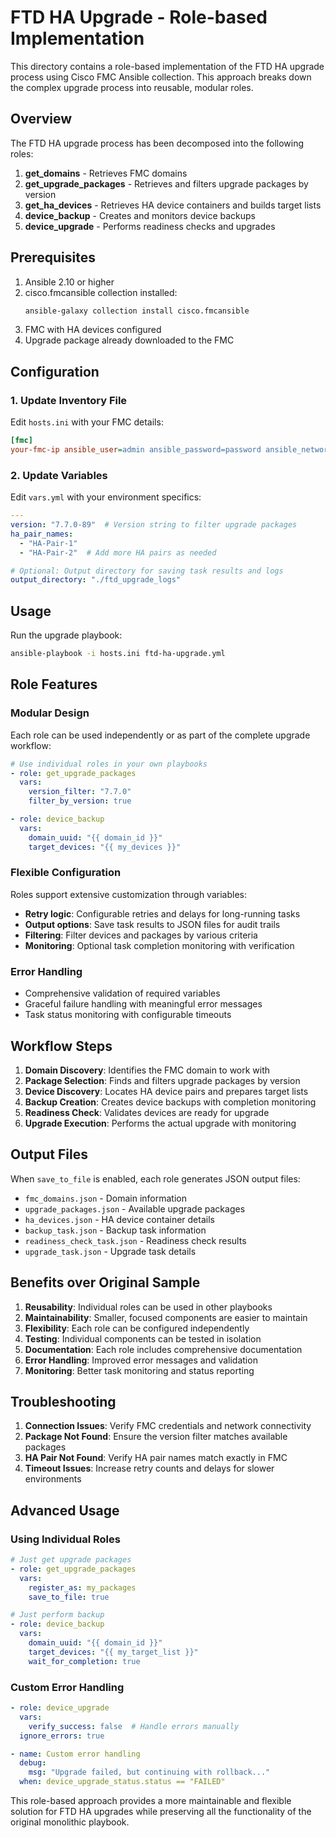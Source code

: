 # FTD HA Upgrade - Role-based Implementation

This directory contains a role-based implementation of the FTD HA upgrade process using Cisco FMC Ansible collection. This approach breaks down the complex upgrade process into reusable, modular roles.

## Overview

The FTD HA upgrade process has been decomposed into the following roles:

1. **get_domains** - Retrieves FMC domains
2. **get_upgrade_packages** - Retrieves and filters upgrade packages by version
3. **get_ha_devices** - Retrieves HA device containers and builds target lists
4. **device_backup** - Creates and monitors device backups
5. **device_upgrade** - Performs readiness checks and upgrades

## Prerequisites

1. Ansible 2.10 or higher
2. cisco.fmcansible collection installed:
   ```bash
   ansible-galaxy collection install cisco.fmcansible
   ```
3. FMC with HA devices configured
4. Upgrade package already downloaded to the FMC

## Configuration

### 1. Update Inventory File

Edit `hosts.ini` with your FMC details:
```ini
[fmc]
your-fmc-ip ansible_user=admin ansible_password=password ansible_network_os=cisco.fmcansible.fmc ansible_httpapi_port=443 ansible_httpapi_use_ssl=yes ansible_httpapi_validate_certs=no
```

### 2. Update Variables

Edit `vars.yml` with your environment specifics:
```yaml
---
version: "7.7.0-89"  # Version string to filter upgrade packages
ha_pair_names: 
  - "HA-Pair-1"
  - "HA-Pair-2"  # Add more HA pairs as needed

# Optional: Output directory for saving task results and logs
output_directory: "./ftd_upgrade_logs"
```

## Usage

Run the upgrade playbook:
```bash
ansible-playbook -i hosts.ini ftd-ha-upgrade.yml
```

## Role Features

### Modular Design
Each role can be used independently or as part of the complete upgrade workflow:

```yaml
# Use individual roles in your own playbooks
- role: get_upgrade_packages
  vars:
    version_filter: "7.7.0"
    filter_by_version: true

- role: device_backup
  vars:
    domain_uuid: "{{ domain_id }}"
    target_devices: "{{ my_devices }}"
```

### Flexible Configuration
Roles support extensive customization through variables:

- **Retry logic**: Configurable retries and delays for long-running tasks
- **Output options**: Save task results to JSON files for audit trails
- **Filtering**: Filter devices and packages by various criteria
- **Monitoring**: Optional task completion monitoring with verification

### Error Handling
- Comprehensive validation of required variables
- Graceful failure handling with meaningful error messages
- Task status monitoring with configurable timeouts

## Workflow Steps

1. **Domain Discovery**: Identifies the FMC domain to work with
2. **Package Selection**: Finds and filters upgrade packages by version
3. **Device Discovery**: Locates HA device pairs and prepares target lists
4. **Backup Creation**: Creates device backups with completion monitoring
5. **Readiness Check**: Validates devices are ready for upgrade
6. **Upgrade Execution**: Performs the actual upgrade with monitoring

## Output Files

When `save_to_file` is enabled, each role generates JSON output files:

- `fmc_domains.json` - Domain information
- `upgrade_packages.json` - Available upgrade packages
- `ha_devices.json` - HA device container details
- `backup_task.json` - Backup task information
- `readiness_check_task.json` - Readiness check results
- `upgrade_task.json` - Upgrade task details

## Benefits over Original Sample

1. **Reusability**: Individual roles can be used in other playbooks
2. **Maintainability**: Smaller, focused components are easier to maintain
3. **Flexibility**: Each role can be configured independently
4. **Testing**: Individual components can be tested in isolation
5. **Documentation**: Each role includes comprehensive documentation
6. **Error Handling**: Improved error messages and validation
7. **Monitoring**: Better task monitoring and status reporting

## Troubleshooting

1. **Connection Issues**: Verify FMC credentials and network connectivity
2. **Package Not Found**: Ensure the version filter matches available packages
3. **HA Pair Not Found**: Verify HA pair names match exactly in FMC
4. **Timeout Issues**: Increase retry counts and delays for slower environments

## Advanced Usage

### Using Individual Roles

```yaml
# Just get upgrade packages
- role: get_upgrade_packages
  vars:
    register_as: my_packages
    save_to_file: true

# Just perform backup
- role: device_backup
  vars:
    domain_uuid: "{{ domain_id }}"
    target_devices: "{{ my_target_list }}"
    wait_for_completion: true
```

### Custom Error Handling

```yaml
- role: device_upgrade
  vars:
    verify_success: false  # Handle errors manually
  ignore_errors: true

- name: Custom error handling
  debug:
    msg: "Upgrade failed, but continuing with rollback..."
  when: device_upgrade_status.status == "FAILED"
```

This role-based approach provides a more maintainable and flexible solution for FTD HA upgrades while preserving all the functionality of the original monolithic playbook.
